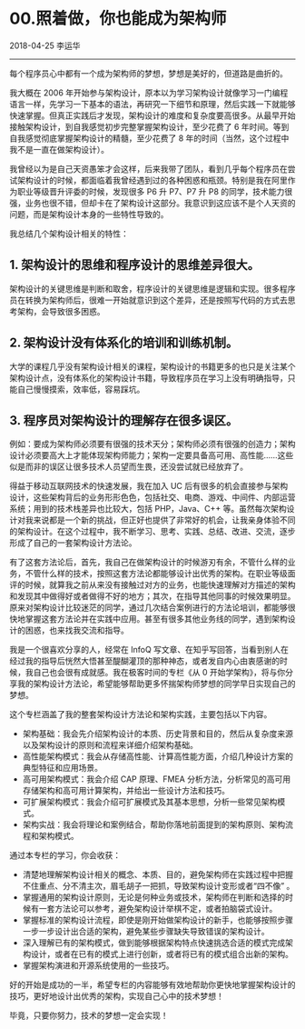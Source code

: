 # 00.照着做，你也能成为架构师

2018-04-25 李运华

---

每个程序员心中都有一个成为架构师的梦想，梦想是美好的，但道路是曲折的。

我大概在 2006 年开始参与架构设计，原本以为学习架构设计就像学习一门编程语言一样，先学习一下基本的语法，再研究一下细节和原理，然后实践一下就能够快速掌握。但真正实践后才发现，架构设计的难度和复杂度要高很多。从最早开始接触架构设计，到自我感觉初步完整掌握架构设计，至少花费了 6 年时间。等到自我感觉彻底掌握架构设计的精髓，至少花费了 8 年的时间（当然，这个过程中我不是一直在做架构设计）。

我曾经以为是自己天资愚笨才会这样，后来我带了团队，看到几乎每个程序员在尝试架构设计的时候，都面临着我曾经遇到过的各种困惑和瓶颈。特别是我在阿里作为职业等级晋升评委的时候，发现很多 P6 升 P7、P7 升 P8 的同学，技术能力很强，业务也很不错，但却卡在了架构设计这部分。我意识到这应该不是个人天资的问题，而是架构设计本身的一些特性导致的。

我总结几个架构设计相关的特性：

## 1. 架构设计的思维和程序设计的思维差异很大。

架构设计的关键思维是判断和取舍，程序设计的关键思维是逻辑和实现。很多程序员在转换为架构师后，很难一开始就意识到这个差异，还是按照写代码的方式去思考架构，会导致很多困惑。

## 2. 架构设计没有体系化的培训和训练机制。

大学的课程几乎没有架构设计相关的课程，架构设计的书籍更多的也只是关注某个架构设计点，没有体系化的架构设计书籍，导致程序员在学习上没有明确指导，只能自己慢慢摸索，效率低，容易踩坑。

## 3. 程序员对架构设计的理解存在很多误区。

例如：要成为架构师必须要有很强的技术天分；架构师必须有很强的创造力；架构设计必须要高大上才能体现架构师能力；架构一定要具备高可用、高性能……这些似是而非的误区让很多技术人员望而生畏，还没尝试就已经放弃了。

得益于移动互联网技术的快速发展，我在加入 UC 后有很多的机会直接参与架构设计，这些架构背后的业务形形色色，包括社交、电商、游戏、中间件、内部运营系统；用到的技术栈差异也比较大，包括 PHP，Java、C++ 等。虽然每次架构设计对我来说都是一个新的挑战，但正好也提供了非常好的机会，让我亲身体验不同的架构设计。在这个过程中，我不断学习、思考、实践、总结、改进、交流，逐步形成了自己的一套架构设计方法论。

有了这套方法论后，首先，我自己在做架构设计的时候游刃有余，不管什么样的业务，不管什么样的技术，按照这套方法论都能够设计出优秀的架构。在职业等级面评的时候，就算我之前从来没有接触过对方的业务，也能快速理解对方描述的架构和发现其中做得好或者做得不好的地方；其次，在指导其他同事的时候效果明显。原来对架构设计比较迷茫的同学，通过几次结合案例进行的方法论培训，都能够很快地掌握这套方法论并在实践中应用。甚至有很多其他业务线的同学，遇到架构设计的困惑，也来找我交流和指导。

我是一个很喜欢分享的人，经常在 InfoQ 写文章、在知乎写回答，当看到别人在经过我的指导后恍然大悟甚至醍醐灌顶的那种神态，或者发自内心由衷感谢的时候，我自己也会很有成就感。我在极客时间的专栏《从 0 开始学架构》，将与你分享我的架构设计方法论，希望能够帮助更多怀揣架构师梦想的同学早日实现自己的梦想。

这个专栏涵盖了我的整套架构设计方法论和架构实践，主要包括以下内容。

- 架构基础：我会先介绍架构设计的本质、历史背景和目的，然后从复杂度来源以及架构设计的原则和流程来详细介绍架构基础。
- 高性能架构模式：我会从存储高性能、计算高性能方面，介绍几种设计方案的典型特征和应用场景。
- 高可用架构模式：我会介绍 CAP 原理、FMEA 分析方法，分析常见的高可用存储架构和高可用计算架构，并给出一些设计方法和技巧。
- 可扩展架构模式：我会介绍可扩展模式及其基本思想，分析一些常见架构模式。
- 架构实战：我会将理论和案例结合，帮助你落地前面提到的架构原则、架构流程和架构模式。

通过本专栏的学习，你会收获：

- 清楚地理解架构设计相关的概念、本质、目的，避免架构师在实践过程中把握不住重点、分不清主次，眉毛胡子一把抓，导致架构设计变形或者“四不像” 。
- 掌握通用的架构设计原则，无论是何种业务或技术，架构师在判断和选择的时候有一套方法论可以参考，避免架构设计举棋不定，或者拍脑袋式设计。
- 掌握标准的架构设计流程，即使是刚开始做架构设计的新手，也能够按照步骤一步一步设计出合适的架构，避免某些步骤缺失导致错误的架构设计。
- 深入理解已有的架构模式，做到能够根据架构特点快速挑选合适的模式完成架构设计，或者在已有的模式上进行创新，或者将已有的模式组合出新的架构。
- 掌握架构演进和开源系统使用的一些技巧。

好的开始是成功的一半，希望专栏的内容能够有效地帮助你更快地掌握架构设计的技巧，更好地设计出优秀的架构，实现自己心中的技术梦想！

毕竟，只要你努力，技术的梦想一定会实现！